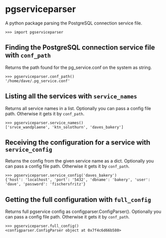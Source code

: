 # pgserviceparser
A python package parsing the PostgreSQL connection service file.

```
>>> import pgserviceparser
```

## Finding the PostgreSQL connection service file with `conf_path`

Returns the path found for the pg_service.conf on the system as string.
```
>>> pgserviceparser.conf_path()
'/home/dave/.pg_service.conf'
```
## Listing all the services with `service_names`

Returns all service names in a list.
Optionally you can pass a config file path. Otherwise it gets it by `conf_path`.
```
>>> pgserviceparser.service_names()
['srvce_wandplaene', 'ktn_solothurn', 'daves_bakery']
```
## Receiving the configuration for a service with `service_config`

Returns the config from the given service name as a dict.
Optionally you can pass a config file path. Otherwise it gets it by `conf_path`.
```
>>> pgserviceparser.service_config('daves_bakery')
{'host': 'localhost', 'port': '5432', 'dbname': 'bakery', 'user': 'dave', 'password': 'fischersfritz'}
```

## Getting the full configuration with `full_config`

Returns full pgservice config as configparser.ConfigParser().
Optionally you can pass a config file path. Otherwise it gets it by `conf_path`.
```
>>> pgserviceparser.full_config()
<configparser.ConfigParser object at 0x7f4c6d66b580>
```
